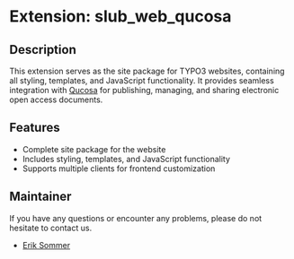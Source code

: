 # Extension: slub_web_qucosa

## Description
This extension serves as the site package for TYPO3 websites, containing all styling, templates, and JavaScript functionality. It provides seamless integration with [Qucosa](https://www.qucosa.de) for publishing, managing, and sharing electronic open access documents.

## Features

- Complete site package for the website
- Includes styling, templates, and JavaScript functionality
- Supports multiple clients for frontend customization

## Maintainer

If you have any questions or encounter any problems, please do not hesitate to contact us.

- [Erik Sommer](https://github.com/erikmitk)